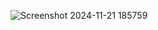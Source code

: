 ![Screenshot 2024-11-21 185759](https://github.com/user-attachments/assets/84fe54ac-ce94-431f-b864-b54f8216045b)
